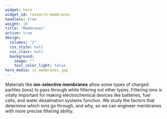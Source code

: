 ```yaml
---
widget: hero
widget_id: research-membranes
headless: true
weight: 10
title: "Membranes"
active: true
design:
  columns: "2"
  css_style: null
  css_class: null
  background:
    image: ""
    text_color_light: false
hero_media: ix_membranes.jpg
---
```

<!-- {{< figure src="icon_membranes.png" width="100" alt="membrane passing lithium ion and blocking potasisum ion">}} -->

Materials like **ion-selective membranes** allow some types of charged partiles (ions) to pass through while filtering out other types. Filtering ions is vitally important for making electrochemical devices like batteries, fuel cells, and water desalination systems function. We study the factors that determine which ions go through, and why, so we can engineer membranes with more precise filtering ability.